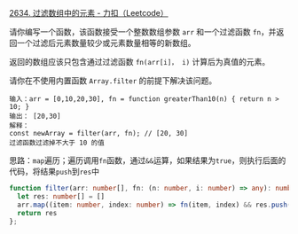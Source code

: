 [2634. 过滤数组中的元素 - 力扣（Leetcode）](https://leetcode.cn/problems/filter-elements-from-array/description/)

请你编写一个函数，该函数接受一个整数数组参数 `arr` 和一个过滤函数 `fn`，并返回一个过滤后元素数量较少或元素数量相等的新数组。

返回的数组应该只包含通过过滤函数 `fn(arr[i]， i)` 计算后为真值的元素。

请你在不使用内置函数 `Array.filter` 的前提下解决该问题。

```
输入：arr = [0,10,20,30], fn = function greaterThan10(n) { return n > 10; }
输出： [20,30]
解释：
const newArray = filter(arr, fn); // [20, 30]
过滤函数过滤掉不大于 10 的值
```

思路：`map`遍历；遍历调用`fn`函数，通过`&&`运算，如果结果为`true`，则执行后面的代码，将结果`push`到`res`中

```typescript
function filter(arr: number[], fn: (n: number, i: number) => any): number[] {
  let res: number[] = []
  arr.map((item: number, index: number) => fn(item, index) && res.push(item))
  return res
};
```

